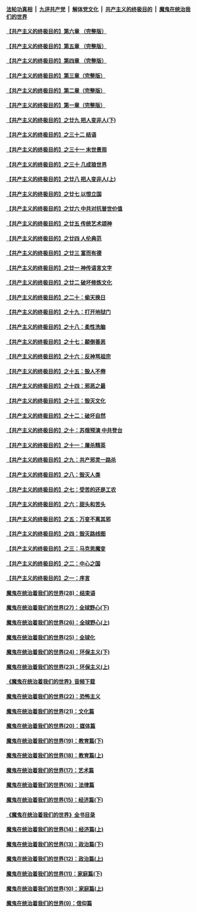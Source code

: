 

####  [法轮功真相](../../../../basic/blob/master/README.md?t=05142131) &nbsp;|&nbsp; [九评共产党](../../../../9ping.md/blob/master/README.md?t=05142131) &nbsp;|&nbsp; [解体党文化](../../../../jtdwh.md/blob/master/README.md?t=05142131)  &nbsp;|&nbsp; [共产主义的终极目的](../../../../gczydzjmd.md/blob/master/README.md?t=05142131) &nbsp;|&nbsp; [魔鬼在统治我们的世界](../../../../mgztzwmdsj.md/blob/master/README.md?t=05142131) 

#### [【共产主义的终极目的】第六章 （完整版）](../pages/nsc422/n11428913.md?t=05142131) 

#### [【共产主义的终极目的】第五章 （完整版）](../pages/nsc422/n11428912.md?t=05142131) 

#### [【共产主义的终极目的】第四章 （完整版）](../pages/nsc422/n11428907.md?t=05142131) 

#### [【共产主义的终极目的】第三章（完整版）](../pages/nsc422/n11428848.md?t=05142131) 

#### [【共产主义的终极目的】第二章（完整版）](../pages/nsc422/n11428831.md?t=05142131) 

#### [【共产主义的终极目的】第一章（完整版）](../pages/nsc422/n11417651.md?t=05142131) 

#### [【共产主义的终极目的】之廿九 把人变非人(下)](../pages/nsc422/n11344140.md?t=05142131) 

#### [【共产主义的终极目的】之三十二 结语](../pages/nsc422/n11360535.md?t=05142131) 

#### [【共产主义的终极目的】之三十一 末世景观](../pages/nsc422/n11351129.md?t=05142131) 

#### [【共产主义的终极目的】之三十 几成狼世界](../pages/nsc422/n11348280.md?t=05142131) 

#### [【共产主义的终极目的】之廿八 把人变非人(上)](../pages/nsc422/n11340492.md?t=05142131) 

#### [【共产主义的终极目的】之廿七 以恨立国](../pages/nsc422/n11336944.md?t=05142131) 

#### [【共产主义的终极目的】之廿六 中共对抗普世价值](../pages/nsc422/n11324785.md?t=05142131) 

#### [【共产主义的终极目的】之廿五 传统艺术颂神](../pages/nsc422/n11296396.md?t=05142131) 

#### [【共产主义的终极目的】之廿四 人伦典范](../pages/nsc422/n11296397.md?t=05142131) 

#### [【共产主义的终极目的】之廿三 富而有德](../pages/nsc422/n11283598.md?t=05142131) 

#### [【共产主义的终极目的】之廿一 神传语言文字](../pages/nsc422/n11263265.md?t=05142131) 

#### [【共产主义的终极目的】之廿二 破坏修炼文化](../pages/nsc422/n11245728.md?t=05142131) 

#### [【共产主义的终极目的】之二十：偷天换日](../pages/nsc422/n11238846.md?t=05142131) 

#### [【共产主义的终极目的】之十九：打开地狱门](../pages/nsc422/n11206376.md?t=05142131) 

#### [【共产主义的终极目的】之十八：柔性洗脑](../pages/nsc422/n11199994.md?t=05142131) 

#### [【共产主义的终极目的】之十七：颠倒善恶](../pages/nsc422/n11179782.md?t=05142131) 

#### [【共产主义的终极目的】之十六：反神骂祖宗](../pages/nsc422/n11166798.md?t=05142131) 

#### [【共产主义的终极目的】之十五：毁人不倦](../pages/nsc422/n11166792.md?t=05142131) 

#### [【共产主义的终极目的】之十四：邪恶之最](../pages/nsc422/n11150249.md?t=05142131) 

#### [【共产主义的终极目的】之十三：毁灭文化](../pages/nsc422/n11135227.md?t=05142131) 

#### [【共产主义的终极目的】之十二：破坏自然](../pages/nsc422/n11135214.md?t=05142131) 

#### [【共产主义的终极目的】之十：苏俄预演 中共登台](../pages/nsc422/n11118424.md?t=05142131) 

#### [【共产主义的终极目的】之十一：屠杀精英](../pages/nsc422/n11118442.md?t=05142131) 

#### [【共产主义的终极目的】之九：共产邪灵一路杀](../pages/nsc422/n11114139.md?t=05142131) 

#### [【共产主义的终极目的】之八：毁灭人类](../pages/nsc422/n11108503.md?t=05142131) 

#### [【共产主义的终极目的】之七：受苦的还是工农](../pages/nsc422/n11101809.md?t=05142131) 

#### [【共产主义的终极目的】之六：甜头和苦头](../pages/nsc422/n11096971.md?t=05142131) 

#### [【共产主义的终极目的】之五：万变不离其邪](../pages/nsc422/n11091285.md?t=05142131) 

#### [【共产主义的终极目的】之四：毁灭路线图](../pages/nsc422/n11086284.md?t=05142131) 

#### [【共产主义的终极目的】之三：马克思魔变](../pages/nsc422/n11061941.md?t=05142131) 

#### [【共产主义的终极目的】之二：中心之国](../pages/nsc422/n11047728.md?t=05142131) 

#### [【共产主义的终极目的】之一：序言](../pages/nsc422/n11086077.md?t=05142131) 

#### [魔鬼在统治着我们的世界(28)：结束语](../pages/nsc422/n10936246.md?t=05142131) 

#### [魔鬼在统治着我们的世界(27)：全球野心(下)](../pages/nsc422/n10928319.md?t=05142131) 

#### [魔鬼在统治着我们的世界(26)：全球野心(上)](../pages/nsc422/n10900318.md?t=05142131) 

#### [魔鬼在统治着我们的世界(25)：全球化](../pages/nsc422/n10788205.md?t=05142131) 

#### [魔鬼在统治着我们的世界(24)：环保主义(下)](../pages/nsc422/n10695307.md?t=05142131) 

#### [魔鬼在统治着我们的世界(23)：环保主义(上)](../pages/nsc422/n10688613.md?t=05142131) 

#### [《魔鬼在统治着我们的世界》音频下载](../pages/nsc422/n10635553.md?t=05142131) 

#### [魔鬼在统治着我们的世界(22)：恐怖主义](../pages/nsc422/n10614727.md?t=05142131) 

#### [魔鬼在统治着我们的世界(21)：文化篇](../pages/nsc422/n10597706.md?t=05142131) 

#### [魔鬼在统治着我们的世界(20)：媒体篇](../pages/nsc422/n10586579.md?t=05142131) 

#### [魔鬼在统治着我们的世界(19)：教育篇(下)](../pages/nsc422/n10564808.md?t=05142131) 

#### [魔鬼在统治着我们的世界(18)：教育篇(上)](../pages/nsc422/n10526970.md?t=05142131) 

#### [魔鬼在统治着我们的世界(17)：艺术篇](../pages/nsc422/n10499093.md?t=05142131) 

#### [魔鬼在统治着我们的世界(16)：法律篇](../pages/nsc422/n10485969.md?t=05142131) 

#### [魔鬼在统治着我们的世界(15)：经济篇(下)](../pages/nsc422/n10469975.md?t=05142131) 

#### [《魔鬼在统治着我们的世界》全书目录](../pages/nsc422/n10464261.md?t=05142131) 

#### [魔鬼在统治着我们的世界(14)：经济篇(上)](../pages/nsc422/n10457370.md?t=05142131) 

#### [魔鬼在统治着我们的世界(13)：政治篇(下)](../pages/nsc422/n10448270.md?t=05142131) 

#### [魔鬼在统治着我们的世界(12)：政治篇(上)](../pages/nsc422/n10444576.md?t=05142131) 

#### [魔鬼在统治着我们的世界(11)：家庭篇(下)](../pages/nsc422/n10440961.md?t=05142131) 

#### [魔鬼在统治着我们的世界(10)：家庭篇(上)](../pages/nsc422/n10435448.md?t=05142131) 

#### [魔鬼在统治着我们的世界(9)：信仰篇](../pages/nsc422/n10432159.md?t=05142131) 

